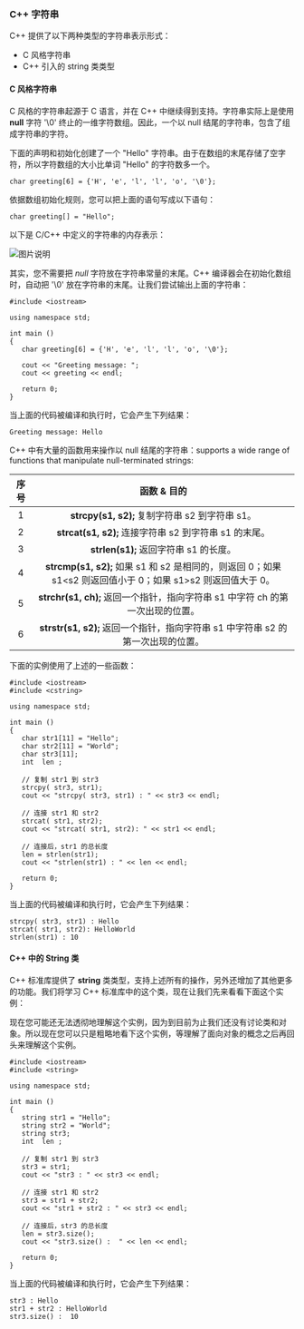 ### C++ 字符串

C++ 提供了以下两种类型的字符串表示形式：

- C 风格字符串
- C++ 引入的 string 类类型

#### C 风格字符串

C 风格的字符串起源于 C 语言，并在 C++ 中继续得到支持。字符串实际上是使用 **null** 字符 '\0' 终止的一维字符数组。因此，一个以 null 结尾的字符串，包含了组成字符串的字符。

下面的声明和初始化创建了一个 "Hello" 字符串。由于在数组的末尾存储了空字符，所以字符数组的大小比单词 "Hello" 的字符数多一个。

```
char greeting[6] = {'H', 'e', 'l', 'l', 'o', '\0'};
```

依据数组初始化规则，您可以把上面的语句写成以下语句：

```
char greeting[] = "Hello";	
```

以下是 C/C++ 中定义的字符串的内存表示：

![图片说明](E:\笔记\图片库\334190970_1569293614367_3A8030D1E285F735B6AA55370958FD4E.jpeg)

其实，您不需要把 *null* 字符放在字符串常量的末尾。C++ 编译器会在初始化数组时，自动把 '\0' 放在字符串的末尾。让我们尝试输出上面的字符串：

```
#include <iostream>

using namespace std;

int main ()
{
   char greeting[6] = {'H', 'e', 'l', 'l', 'o', '\0'};

   cout << "Greeting message: ";
   cout << greeting << endl;

   return 0;
}
```

当上面的代码被编译和执行时，它会产生下列结果：

```
Greeting message: Hello
```

C++ 中有大量的函数用来操作以 null 结尾的字符串：supports a wide range of functions that manipulate null-terminated strings:

| 序号 |                         函数 & 目的                          |
| :--: | :----------------------------------------------------------: |
|  1   |       **strcpy(s1, s2);** 复制字符串 s2 到字符串 s1。        |
|  2   |    **strcat(s1, s2);** 连接字符串 s2 到字符串 s1 的末尾。    |
|  3   |            **strlen(s1);** 返回字符串 s1 的长度。            |
|  4   | **strcmp(s1, s2);** 如果 s1 和 s2 是相同的，则返回 0；如果 s1<s2 则返回值小于 0；如果 s1>s2 则返回值大于 0。 |
|  5   | **strchr(s1, ch);** 返回一个指针，指向字符串 s1 中字符 ch 的第一次出现的位置。 |
|  6   | **strstr(s1, s2);** 返回一个指针，指向字符串 s1 中字符串 s2 的第一次出现的位置。 |

下面的实例使用了上述的一些函数：

```
#include <iostream>
#include <cstring>

using namespace std;

int main ()
{
   char str1[11] = "Hello";
   char str2[11] = "World";
   char str3[11];
   int  len ;

   // 复制 str1 到 str3
   strcpy( str3, str1);
   cout << "strcpy( str3, str1) : " << str3 << endl;

   // 连接 str1 和 str2
   strcat( str1, str2);
   cout << "strcat( str1, str2): " << str1 << endl;

   // 连接后，str1 的总长度
   len = strlen(str1);
   cout << "strlen(str1) : " << len << endl;

   return 0;
}
```

当上面的代码被编译和执行时，它会产生下列结果：

```
strcpy( str3, str1) : Hello
strcat( str1, str2): HelloWorld
strlen(str1) : 10
```

#### C++ 中的 String 类

C++ 标准库提供了 **string** 类类型，支持上述所有的操作，另外还增加了其他更多的功能。我们将学习 C++ 标准库中的这个类，现在让我们先来看看下面这个实例：

现在您可能还无法透彻地理解这个实例，因为到目前为止我们还没有讨论类和对象。所以现在您可以只是粗略地看下这个实例，等理解了面向对象的概念之后再回头来理解这个实例。

```
#include <iostream>
#include <string>

using namespace std;

int main ()
{
   string str1 = "Hello";
   string str2 = "World";
   string str3;
   int  len ;

   // 复制 str1 到 str3
   str3 = str1;
   cout << "str3 : " << str3 << endl;

   // 连接 str1 和 str2
   str3 = str1 + str2;
   cout << "str1 + str2 : " << str3 << endl;

   // 连接后，str3 的总长度
   len = str3.size();
   cout << "str3.size() :  " << len << endl;

   return 0;
}
```

当上面的代码被编译和执行时，它会产生下列结果：

```
str3 : Hello
str1 + str2 : HelloWorld
str3.size() :  10
```